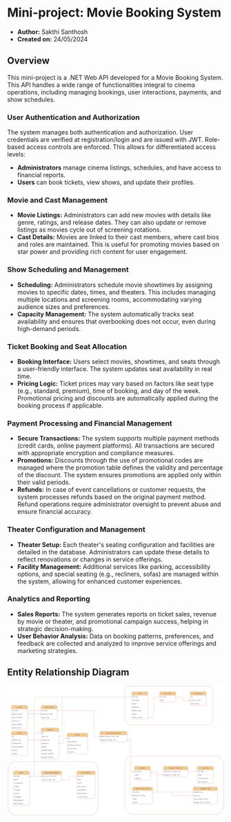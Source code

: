 # Mini-project: Movie Booking System

- **Author:** Sakthi Santhosh
- **Created on:** 24/05/2024

## Overview

This mini-project is a .NET Web API developed for a Movie Booking System. This API handles a wide range of functionalities integral to cinema operations, including managing bookings, user interactions, payments, and show schedules.

### User Authentication and Authorization

The system manages both authentication and authorization. User credentials are verified at registration/login and are issued with JWT. Role-based access controls are enforced. This allows for differentiated access levels:

- **Administrators** manage cinema listings, schedules, and have access to financial reports.
- **Users** can book tickets, view shows, and update their profiles.

### Movie and Cast Management

- **Movie Listings:** Administrators can add new movies with details like genre, ratings, and release dates. They can also update or remove listings as movies cycle out of screening rotations.
- **Cast Details:** Movies are linked to their cast members, where cast bios and roles are maintained. This is useful for promoting movies based on star power and providing rich content for user engagement.

### Show Scheduling and Management

- **Scheduling:** Administrators schedule movie showtimes by assigning movies to specific dates, times, and theaters. This includes managing multiple locations and screening rooms, accommodating varying audience sizes and preferences.
- **Capacity Management:** The system automatically tracks seat availability and ensures that overbooking does not occur, even during high-demand periods.

### Ticket Booking and Seat Allocation

- **Booking Interface:** Users select movies, showtimes, and seats through a user-friendly interface. The system updates seat availability in real time.
- **Pricing Logic:** Ticket prices may vary based on factors like seat type (e.g., standard, premium), time of booking, and day of the week. Promotional pricing and discounts are automatically applied during the booking process if applicable.

### Payment Processing and Financial Management

- **Secure Transactions:** The system supports multiple payment methods (credit cards, online payment platforms). All transactions are secured with appropriate encryption and compliance measures.
- **Promotions:** Discounts through the use of promotional codes are managed where the promotion table defines the validity and percentage of the discount. The system ensures promotions are applied only within their valid periods.
- **Refunds:** In case of event cancellations or customer requests, the system processes refunds based on the original payment method. Refund operations require administrator oversight to prevent abuse and ensure financial accuracy.

### Theater Configuration and Management

- **Theater Setup:** Each theater's seating configuration and facilities are detailed in the database. Administrators can update these details to reflect renovations or changes in service offerings.
- **Facility Management:** Additional services like parking, accessibility options, and special seating (e.g., recliners, sofas) are managed within the system, allowing for enhanced customer experiences.

### Analytics and Reporting

- **Sales Reports:** The system generates reports on ticket sales, revenue by movie or theater, and promotional campaign success, helping in strategic decision-making.
- **User Behavior Analysis:** Data on booking patterns, preferences, and feedback are collected and analyzed to improve service offerings and marketing strategies.

## Entity Relationship Diagram

![Entity Relationship Diagram for a Movie Booking System](assets/erd.svg)
